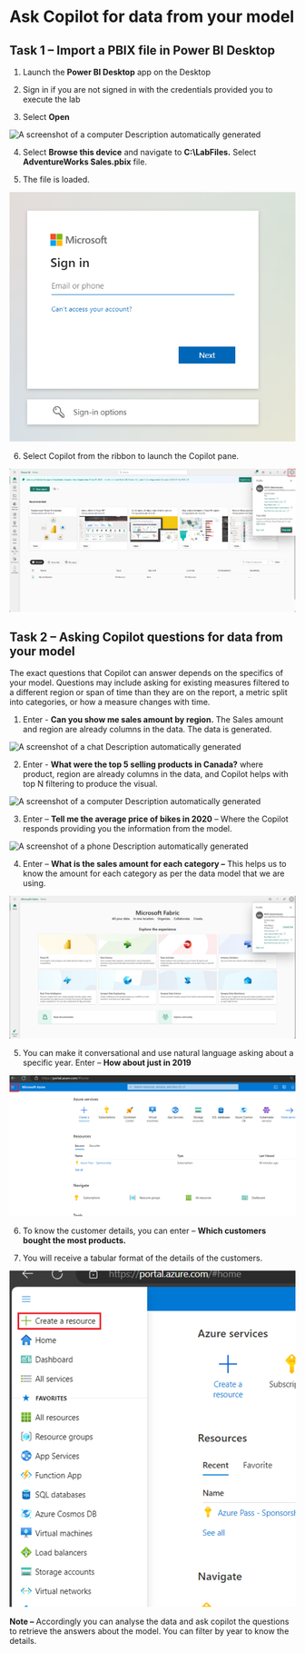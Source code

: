 # Ask Copilot for data from your model

## Task 1 – Import a PBIX file in Power BI Desktop

1.  Launch the **Power BI Desktop** app on the Desktop

2.  Sign in if you are not signed in with the credentials provided you
    to execute the lab

3.  Select **Open**

![A screenshot of a computer Description automatically
generated](./media/image1.png)

4.  Select **Browse this device** and navigate to **C:\LabFiles.**
    Select **AdventureWorks Sales.pbix** file.

5.  The file is loaded.

![](./media/image2.png)

6.  Select Copilot from the ribbon to launch the Copilot pane.

![](./media/image3.png)

## Task 2 – Asking Copilot questions for data from your model

The exact questions that Copilot can answer depends on the specifics of
your model. Questions may include asking for existing measures filtered
to a different region or span of time than they are on the report, a
metric split into categories, or how a measure changes with time.

1.  Enter - **Can you show me sales amount by region.** The Sales amount
    and region are already columns in the data. The data is generated.

![A screenshot of a chat Description automatically
generated](./media/image4.png)

2.  Enter - **What were the top 5 selling products in Canada?** where
    product, region are already columns in the data, and Copilot helps
    with top N filtering to produce the visual.

![A screenshot of a computer Description automatically
generated](./media/image5.png)

3.  Enter – **Tell me the average price of bikes in 2020** – Where the
    Copilot responds providing you the information from the model.

![A screenshot of a phone Description automatically
generated](./media/image6.png)

4.  Enter – **What is the sales amount for each category –** This helps
    us to know the amount for each category as per the data model that
    we are using.

![](./media/image7.png)

5.  You can make it conversational and use natural language asking about
    a specific year. Enter – **How about just in 2019**

![](./media/image8.png)

6.  To know the customer details, you can enter – **Which customers
    bought the most products.**

7.  You will receive a tabular format of the details of the customers.

![](./media/image9.png)

**Note –** Accordingly you can analyse the data and ask copilot the
questions to retrieve the answers about the model. You can filter by
year to know the details.
